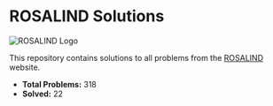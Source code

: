 # ROSALIND Solutions

![ROSALIND Logo](https://rosalind.info/static/img/logo.png)

This repository contains solutions to all problems from the [ROSALIND](https://rosalind.info/) website.

- **Total Problems:** 318
- **Solved:** 22

